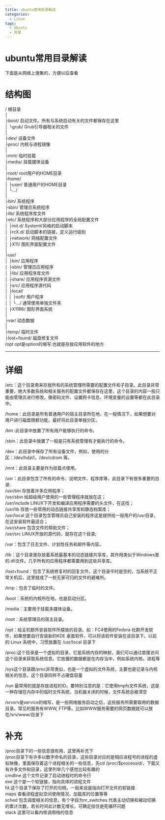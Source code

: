 ```yaml
---
title: ubuntu常用目录解读
categories:
  - Linux
tags:
  - Ubuntu
  - 目录
---
```


# ubuntu常用目录解读

下面是从网络上搜集的，方便以后查看

# 结构图

/ 根目录<br/> │<br/> ├boot/ 启动文件。所有与系统启动有关的文件都保存在这里<br/> │ └grub/ Grub引导器相关的文件<br/> │<br/> ├dev/ 设备文件<br/> ├proc/ 内核与进程镜像<br/> │<br/> ├mnt/ 临时挂载<br/> ├media/ 挂载媒体设备<br/> │<br/> ├root/ root用户的HOME目录<br/> ├home/<br/> │ ├user/ 普通用户的HOME目录<br/> │ └…/<br/> │<br/> ├bin/ 系统程序<br/> ├sbin/ 管理员系统程序<br/> ├lib/ 系统程序库文件<br/> ├etc/ 系统程序和大部分应用程序的全局配置文件<br/> │ ├init.d/ SystemV风格的启动脚本<br/> │ ├rcX.d/ 启动脚本的链接，定义运行级别<br/> │ ├network/ 网络配置文件<br/> │ ├X11/ 图形界面配置文件<br/> │<br/> ├usr/<br/> │ ├bin/ 应用程序<br/> │ ├sbin/ 管理员应用程序<br/> │ ├lib/ 应用程序库文件<br/> │ ├share/ 应用程序资源文件<br/> │ ├src/ 应用程序源代码<br/> │ ├local/<br/> │ │ ├soft/ 用户程序<br/> │ │ └…/ 通常使用单独文件夹<br/> │ ├X11R6/ 图形界面系统<br/> │<br/> ├var/ 动态数据<br/> │<br/> ├temp/ 临时文件<br/> ├lost+found/ 磁盘修复文件<br/> /opt opt是option的缩写.也就是存放应用软件的地方

---


# 详细

/etc：这个目录用来存放所有的系统管理所需要的配置文件和子目录。此目录非常重要，绝大多数系统和相关服务的配置文件都保存在这里，这个目录的内容一般只能由管理员进行修改。像密码文件、设置网卡信息、环境变量的设置等都在此目录中。

/home：此目录是所有普通用户的宿主目录所在地，在一般情况下，如果想要对用户进行磁盘限额功能，最好将此目录单独分区。

/bin :此目录中放置了所有用户能够执行的命令。

/sbin：此目录中放置了一般是只有系统管理有才能执行的命令。

/dev：此目录中保存了所有设备文件，例如，使用的分区：/dev/hda\1，/dev/cdrom 等。

/mnt：此目录主要是作为挂载点使用。

/usr：此目录包含了所有的命令、说明文件、程序库等，此目录下有很多重要的目录:<br/> /usr/bin 存放着许多应用程序；<br/> /usr/sbin 给超级用户使用的一些管理程序就放在这；<br/> /usr/include LINUX下开发和编译应用程序需要的头文件，在这找；<br/> /usr/lib 存放一些常用的动态链接共享库和静态档案库；<br/> /usr/local 这个目录包含管理员自己安装的程序这是提供给一般用户的/usr目录，在这安装软件最适合；<br/> /usr/share 包含文件的帮助文件；<br/> /usr/src LINUX开放的源代码，就存在这个目录;

/var：包含了日志文件、计划性任务和邮件等内容。

/lib：这个目录里存放着系统最基本的动态链接共享库，其作用类似于Windows里的.dll文件。几乎所有的应用程序都需要用到这些共享库。

/lost+found：包含了系统修复时的回复文件。这个目录平时是空的，当系统不正常关机后，这里就成了一些无家可归的文件的避难所。

/tmp：包含了临时的文件。

/boot：系统的内核所在地，也是启动分区。

/media：主要用于挂载多媒体设备。

/root：系统管理员的宿主目录。

/opt：给主机额外安装软件所摆放的目录。如：FC4使用的Fedora 社群开发软件，如果想要自行安装新的KDE 桌面软件，可以将该软件安装在该目录下。以前的 Linux 系统中，习惯放置在 /usr/local 目录下

/proc:这个目录是一个虚拟的目录，它是系统内存的映射，我们可以通过直接访问这个目录来获取系统信息。它放置的数据都是在内存当中，例如系统内核，进程等

/sys这个目录跟/proc非常类似，也是一个虚拟的文件系统，主要也是记录与内核相关的信息。这个目录同样不占硬盘容量

/run 最常用的就是存放进程的ID。要特别注意的是：它使用tmpfs文件系统，这是一种存储在内存中的临时文件系统，当机器关闭的时候，文件系统会被清空

/srvsrv是service的缩写，是一些网络服务启动之后，这些服务所需要取用的数据目录。常见的服务有WWW, FTP等。比如WWW服务需要的网页数据就可以放在/srv/www/目录下

# 补充

/proc目录下的一些信息很有用，这里再补充下<br/> /proc目录下有许多以数字命名的目录，这些目录对应的是相应进程号的进程的虚拟映像，里面保存着这个进程相关的一些信息，先cd /proc/$processid/，下面又有许多文件和目录，这里列举几个感觉比较有趣的<br/> cmdline 这个文件记录了启动进程时的命令行<br/> exe 这个是一个软链接，指向具体的进程文件<br/> fd 这个目录下保存了打开的句柄，一般来说是指向打开文件的软链接<br/> maps 查看进程虚拟空间使用情况，加载库的位置等等<br/> sched 包含调度相关的信息，有个字段为nr_switches 代表主动切换和被动切换的累计次数，若长时间此计数无增长，可确定挂住是死循环问题<br/> stack 这里可以看内核调用栈的信息
